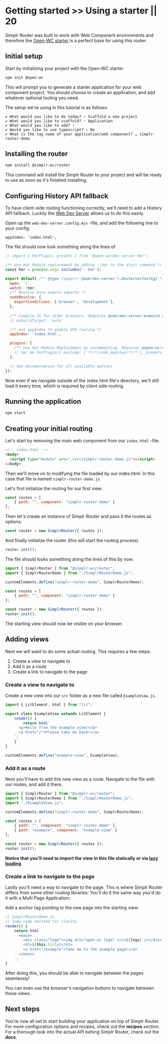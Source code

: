 # Getting started >> Using a starter || 20

Simplr Router was built to work with Web Component environments and therefore the [Open-WC starter](https://open-wc.org/guides/developing-components/getting-started/)
is a perfect base for using this router.


## Initial setup

Start by initializing your project with the Open-WC starter

```bash
npm init @open-wc
```

This will prompt you to generate a starter application for your web component project. You should choose to create
an application, and add whatever optional tooling you need.

The setup we're using in this tutorial is as follows:

```
✔ What would you like to do today? › Scaffold a new project
✔ What would you like to scaffold? › Application
✔ What would you like to add? ›
✔ Would you like to use typescript? › No
✔ What is the tag name of your application/web component? … simplr-router-demo
```


## Installing the router

```bash
npm install @simplr-wc/router
```

This command will install the Simplr Router to your project and will be ready to use as soon as it's finished installing.

## Configuring History API fallback

To have client-side routing functioning correctly, we'll need to add a History API fallback.
Luckily the [Web Dev Server](https://modern-web.dev/docs/dev-server/overview/) allows us to do this easily.

Open up the `web-dev-server.config.mjs` -file, and add the following line to your config:

```properties
appIndex: 'index.html',
```

The file should now look something along the lines of

```javascript
// import { hmrPlugin, presets } from '@open-wc/dev-server-hmr';

/** Use Hot Module replacement by adding --hmr to the start command */
const hmr = process.argv.includes('--hmr');

export default /** @type {import('@web/dev-server').DevServerConfig} */ ({
  open: '/',
  watch: !hmr,
  /** Resolve bare module imports */
  nodeResolve: {
    exportConditions: ['browser', 'development'],
  },
  
  /** Compile JS for older browsers. Requires @web/dev-server-esbuild plugin */
  // esbuildTarget: 'auto'

  /** Set appIndex to enable SPA routing */
  appIndex: 'index.html',

  plugins: [
    /** Use Hot Module Replacement by uncommenting. Requires @open-wc/dev-server-hmr plugin */
    // hmr && hmrPlugin({ exclude: ['**/*/node_modules/**/*'], presets: [presets.litElement] }),
  ],

  // See documentation for all available options
});
```

Now even if we navigate outside of the index.html file's directory, we'll still load it every time, 
which is required by client side routing.

## Running the application

```bash
npm start
```

## Creating your initial routing

Let's start by removing the main web component from our `index.html` -file.

```html
<!-- index.html -->
<body>
  <script type="module" src="./src/simplr-router-demo.js"></script>
</body>
```

Then we'll move on to modifying the file loaded by our index.html. In this case that file is named `simplr-router-demo.js`

Let's first initialize the routing for our first view:

```javascript
const routes = [
    { path: "", component: "simplr-router-demo" }
];
```

Then let's create an instance of Simplr Router and pass it the routes as options:

```javascript
const router = new SimplrRouter({ routes });
```

And finally initialize the router (this will start the routing process).

```javascript
router.init();
```

The file should looks something along the lines of this by now:

```javascript
import { SimplrRouter } from "@simplr-wc/router";
import { SimplrRouterDemo } from "./SimplrRouterDemo.js";

customElements.define("simplr-router-demo", SimplrRouterDemo);

const routes = [
    { path: "", component: "simplr-router-demo" }
];

const router = new SimplrRouter({ routes });
router.init();
```

The starting view should now be visible on your browser.


## Adding views

Next we will want to do some actual routing. This requires a few steps:

1. Create a view to navigate to
2. Add it as a route
3. Create a link to navigate to the page

### Create a view to navigate to

Create a new view into our `src` folder as a new file called `ExampleView.js`.

```javascript
import { LitElement, html } from "lit";

export class ExampleView extends LitElement {
    render() {
        return html`
      <p>Hello from the example view!</p>
      <a href="/">Please take me back!</a>
    `;
    }
}

customElements.define("example-view", ExampleView);
```

### Add it as a route

Next you'll have to add this new view as a route. Navigate to the file with our routes, and add it there.

```javascript
import { SimplrRouter } from "@simplr-wc/router";
import { SimplrRouterDemo } from "./SimplrRouterDemo.js";
import "./ExampleView.js";

customElements.define("simplr-router-demo", SimplrRouterDemo);

const routes = [
    { path: "", component: "simplr-router-demo" },
    { path: "example", component: "example-view" }
];

const router = new SimplrRouter({ routes });
router.init();
```

**Notice that you'll need to import the view in this file statically or via [lazy loading](/guides/recipes/lazy-loading/)**

### Create a link to navigate to the page

Lastly you'll need a way to navigate to the page. This is where Simplr Router differs from some other
routing libraries: You'll do it the same way you'd do it with a Multi Page Application:

Add a anchor tag pointing to the new page into the starting view:

```javascript
// SimplrRouterDemo.js
// Some code omitted for clarity
render() {
    return html`
      <main>
        <div class="logo"><img alt="open-wc logo" src=${logo} /></div>
        <h1>${this.title}</h1>
        <a href="/example">Take me to the example page!</a>
      </main>
    `;
}
```

After doing this, you should be able to navigate between the pages seamlessly!

You can even use the browser's navigation buttons to navigate between these views.

## Next steps

You're now all set to start building your application on top of Simplr Router. For more configuration
options and recipes, check out the **recipes** section. For a thorough look into the actual API
behing Simplr Router, check out the **docs**.
